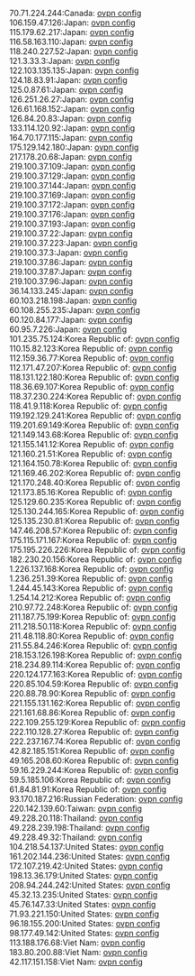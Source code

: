70.71.224.244:Canada: [ovpn config](vpn/70_71_224_244.ovpn)  
106.159.47.126:Japan: [ovpn config](vpn/106_159_47_126.ovpn)  
115.179.62.217:Japan: [ovpn config](vpn/115_179_62_217.ovpn)  
116.58.163.110:Japan: [ovpn config](vpn/116_58_163_110.ovpn)  
118.240.227.52:Japan: [ovpn config](vpn/118_240_227_52.ovpn)  
121.3.33.3:Japan: [ovpn config](vpn/121_3_33_3.ovpn)  
122.103.135.135:Japan: [ovpn config](vpn/122_103_135_135.ovpn)  
124.18.83.91:Japan: [ovpn config](vpn/124_18_83_91.ovpn)  
125.0.87.61:Japan: [ovpn config](vpn/125_0_87_61.ovpn)  
126.251.26.27:Japan: [ovpn config](vpn/126_251_26_27.ovpn)  
126.61.168.152:Japan: [ovpn config](vpn/126_61_168_152.ovpn)  
126.84.20.83:Japan: [ovpn config](vpn/126_84_20_83.ovpn)  
133.114.120.92:Japan: [ovpn config](vpn/133_114_120_92.ovpn)  
164.70.177.115:Japan: [ovpn config](vpn/164_70_177_115.ovpn)  
175.129.142.180:Japan: [ovpn config](vpn/175_129_142_180.ovpn)  
217.178.20.68:Japan: [ovpn config](vpn/217_178_20_68.ovpn)  
219.100.37.109:Japan: [ovpn config](vpn/219_100_37_109.ovpn)  
219.100.37.129:Japan: [ovpn config](vpn/219_100_37_129.ovpn)  
219.100.37.144:Japan: [ovpn config](vpn/219_100_37_144.ovpn)  
219.100.37.169:Japan: [ovpn config](vpn/219_100_37_169.ovpn)  
219.100.37.172:Japan: [ovpn config](vpn/219_100_37_172.ovpn)  
219.100.37.176:Japan: [ovpn config](vpn/219_100_37_176.ovpn)  
219.100.37.193:Japan: [ovpn config](vpn/219_100_37_193.ovpn)  
219.100.37.22:Japan: [ovpn config](vpn/219_100_37_22.ovpn)  
219.100.37.223:Japan: [ovpn config](vpn/219_100_37_223.ovpn)  
219.100.37.3:Japan: [ovpn config](vpn/219_100_37_3.ovpn)  
219.100.37.86:Japan: [ovpn config](vpn/219_100_37_86.ovpn)  
219.100.37.87:Japan: [ovpn config](vpn/219_100_37_87.ovpn)  
219.100.37.96:Japan: [ovpn config](vpn/219_100_37_96.ovpn)  
36.14.133.245:Japan: [ovpn config](vpn/36_14_133_245.ovpn)  
60.103.218.198:Japan: [ovpn config](vpn/60_103_218_198.ovpn)  
60.108.255.235:Japan: [ovpn config](vpn/60_108_255_235.ovpn)  
60.120.84.177:Japan: [ovpn config](vpn/60_120_84_177.ovpn)  
60.95.7.226:Japan: [ovpn config](vpn/60_95_7_226.ovpn)  
101.235.75.124:Korea Republic of: [ovpn config](vpn/101_235_75_124.ovpn)  
110.15.82.123:Korea Republic of: [ovpn config](vpn/110_15_82_123.ovpn)  
112.159.36.77:Korea Republic of: [ovpn config](vpn/112_159_36_77.ovpn)  
112.171.47.207:Korea Republic of: [ovpn config](vpn/112_171_47_207.ovpn)  
118.131.122.180:Korea Republic of: [ovpn config](vpn/118_131_122_180.ovpn)  
118.36.69.107:Korea Republic of: [ovpn config](vpn/118_36_69_107.ovpn)  
118.37.230.224:Korea Republic of: [ovpn config](vpn/118_37_230_224.ovpn)  
118.41.9.118:Korea Republic of: [ovpn config](vpn/118_41_9_118.ovpn)  
119.192.129.241:Korea Republic of: [ovpn config](vpn/119_192_129_241.ovpn)  
119.201.69.149:Korea Republic of: [ovpn config](vpn/119_201_69_149.ovpn)  
121.149.143.68:Korea Republic of: [ovpn config](vpn/121_149_143_68.ovpn)  
121.155.141.12:Korea Republic of: [ovpn config](vpn/121_155_141_12.ovpn)  
121.160.21.51:Korea Republic of: [ovpn config](vpn/121_160_21_51.ovpn)  
121.164.150.78:Korea Republic of: [ovpn config](vpn/121_164_150_78.ovpn)  
121.169.46.202:Korea Republic of: [ovpn config](vpn/121_169_46_202.ovpn)  
121.170.248.40:Korea Republic of: [ovpn config](vpn/121_170_248_40.ovpn)  
121.173.85.16:Korea Republic of: [ovpn config](vpn/121_173_85_16.ovpn)  
125.129.60.235:Korea Republic of: [ovpn config](vpn/125_129_60_235.ovpn)  
125.130.244.165:Korea Republic of: [ovpn config](vpn/125_130_244_165.ovpn)  
125.135.230.81:Korea Republic of: [ovpn config](vpn/125_135_230_81.ovpn)  
147.46.208.57:Korea Republic of: [ovpn config](vpn/147_46_208_57.ovpn)  
175.115.171.167:Korea Republic of: [ovpn config](vpn/175_115_171_167.ovpn)  
175.195.226.226:Korea Republic of: [ovpn config](vpn/175_195_226_226.ovpn)  
182.230.20.156:Korea Republic of: [ovpn config](vpn/182_230_20_156.ovpn)  
1.226.137.168:Korea Republic of: [ovpn config](vpn/1_226_137_168.ovpn)  
1.236.251.39:Korea Republic of: [ovpn config](vpn/1_236_251_39.ovpn)  
1.244.45.143:Korea Republic of: [ovpn config](vpn/1_244_45_143.ovpn)  
1.254.14.212:Korea Republic of: [ovpn config](vpn/1_254_14_212.ovpn)  
210.97.72.248:Korea Republic of: [ovpn config](vpn/210_97_72_248.ovpn)  
211.187.75.199:Korea Republic of: [ovpn config](vpn/211_187_75_199.ovpn)  
211.218.50.118:Korea Republic of: [ovpn config](vpn/211_218_50_118.ovpn)  
211.48.118.80:Korea Republic of: [ovpn config](vpn/211_48_118_80.ovpn)  
211.55.84.246:Korea Republic of: [ovpn config](vpn/211_55_84_246.ovpn)  
218.153.126.198:Korea Republic of: [ovpn config](vpn/218_153_126_198.ovpn)  
218.234.89.114:Korea Republic of: [ovpn config](vpn/218_234_89_114.ovpn)  
220.124.177.163:Korea Republic of: [ovpn config](vpn/220_124_177_163.ovpn)  
220.85.104.59:Korea Republic of: [ovpn config](vpn/220_85_104_59.ovpn)  
220.88.78.90:Korea Republic of: [ovpn config](vpn/220_88_78_90.ovpn)  
221.155.131.162:Korea Republic of: [ovpn config](vpn/221_155_131_162.ovpn)  
221.161.68.86:Korea Republic of: [ovpn config](vpn/221_161_68_86.ovpn)  
222.109.255.129:Korea Republic of: [ovpn config](vpn/222_109_255_129.ovpn)  
222.110.128.27:Korea Republic of: [ovpn config](vpn/222_110_128_27.ovpn)  
222.237.167.74:Korea Republic of: [ovpn config](vpn/222_237_167_74.ovpn)  
42.82.185.151:Korea Republic of: [ovpn config](vpn/42_82_185_151.ovpn)  
49.165.208.60:Korea Republic of: [ovpn config](vpn/49_165_208_60.ovpn)  
59.16.229.244:Korea Republic of: [ovpn config](vpn/59_16_229_244.ovpn)  
59.5.185.106:Korea Republic of: [ovpn config](vpn/59_5_185_106.ovpn)  
61.84.81.91:Korea Republic of: [ovpn config](vpn/61_84_81_91.ovpn)  
93.170.187.216:Russian Federation: [ovpn config](vpn/93_170_187_216.ovpn)  
220.142.139.60:Taiwan: [ovpn config](vpn/220_142_139_60.ovpn)  
49.228.20.118:Thailand: [ovpn config](vpn/49_228_20_118.ovpn)  
49.228.239.198:Thailand: [ovpn config](vpn/49_228_239_198.ovpn)  
49.228.49.32:Thailand: [ovpn config](vpn/49_228_49_32.ovpn)  
104.218.54.137:United States: [ovpn config](vpn/104_218_54_137.ovpn)  
161.202.144.236:United States: [ovpn config](vpn/161_202_144_236.ovpn)  
172.107.219.42:United States: [ovpn config](vpn/172_107_219_42.ovpn)  
198.13.36.179:United States: [ovpn config](vpn/198_13_36_179.ovpn)  
208.94.244.242:United States: [ovpn config](vpn/208_94_244_242.ovpn)  
45.32.13.235:United States: [ovpn config](vpn/45_32_13_235.ovpn)  
45.76.147.33:United States: [ovpn config](vpn/45_76_147_33.ovpn)  
71.93.221.150:United States: [ovpn config](vpn/71_93_221_150.ovpn)  
96.18.155.200:United States: [ovpn config](vpn/96_18_155_200.ovpn)  
98.177.49.142:United States: [ovpn config](vpn/98_177_49_142.ovpn)  
113.188.176.68:Viet Nam: [ovpn config](vpn/113_188_176_68.ovpn)  
183.80.200.88:Viet Nam: [ovpn config](vpn/183_80_200_88.ovpn)  
42.117.151.158:Viet Nam: [ovpn config](vpn/42_117_151_158.ovpn)  

